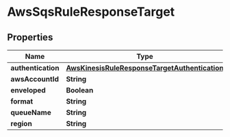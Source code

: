 

# AwsSqsRuleResponseTarget


## Properties

| Name | Type | Description | Notes |
|------------ | ------------- | ------------- | -------------|
|**authentication** | [**AwsKinesisRuleResponseTargetAuthentication**](AwsKinesisRuleResponseTargetAuthentication.md) |  |  |
|**awsAccountId** | **String** |  |  |
|**enveloped** | **Boolean** |  |  [optional] |
|**format** | **String** |  |  [optional] |
|**queueName** | **String** |  |  |
|**region** | **String** |  |  |



